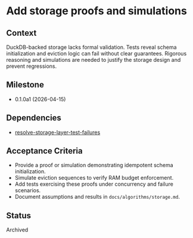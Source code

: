 # Add storage proofs and simulations

## Context
DuckDB-backed storage lacks formal validation. Tests reveal schema initialization
and eviction logic can fail without clear guarantees. Rigorous reasoning and
simulations are needed to justify the storage design and prevent regressions.

## Milestone
- 0.1.0a1 (2026-04-15)

## Dependencies
- [resolve-storage-layer-test-failures](../resolve-storage-layer-test-failures.md)

## Acceptance Criteria
- Provide a proof or simulation demonstrating idempotent schema initialization.
- Simulate eviction sequences to verify RAM budget enforcement.
- Add tests exercising these proofs under concurrency and failure scenarios.
- Document assumptions and results in `docs/algorithms/storage.md`.

## Status
Archived
